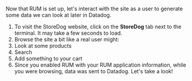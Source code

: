 Now that RUM is set up, let's interact with the site as a user to generate some data we can look at later in Datadog.

1. To visit the StoreDog website, click on the **StoreDog** tab next to the terminal. It may take a few seconds to load.
2. Browse the site a bit like a real user might:
  1. Look at some products
  2. Search
  3. Add something to your cart
3. Since you enabled RUM with your RUM application information, while you were browsing, data was sent to Datadog. Let's take a look!
